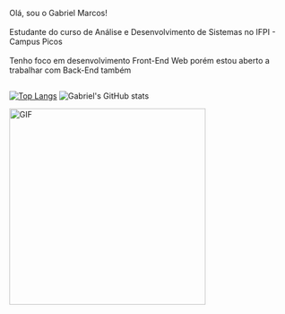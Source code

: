 Olá, sou o Gabriel Marcos!<br><br>
Estudante do curso de Análise e Desenvolvimento de Sistemas no IFPI - Campus Picos<br><br>
Tenho foco em desenvolvimento Front-End Web porém estou aberto a trabalhar com Back-End também
##
[![Top Langs](https://github-readme-stats.vercel.app/api/top-langs/?username=gabriell1507&layout=compact&theme=radical)](https://github.com/gabriell1507/github-readme-stats)
![Gabriel's GitHub stats](https://github-readme-stats.vercel.app/api?username=gabriell1507&show_icons=true&theme=radical)


<div>
    <img src="https://github.com/Gabriell1507/Gabriell1507/raw/main/assets/105975414/4ee60514-8965-4f80-b34d-6d855c8c1996.gif" alt="GIF" width="350" height="350">
</div>


  


</div>





